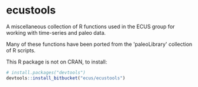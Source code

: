 ecustools
================

<!-- README.md is generated from README.Rmd. Please edit that file -->
A miscellaneous collection of R functions used in the ECUS group for working with time-series and paleo data.

Many of these functions have been ported from the 'paleoLibrary' collection of R scripts.

This R package is not on CRAN, to install:

``` r
# install.packages("devtools")
devtools::install_bitbucket("ecus/ecustools")
```
